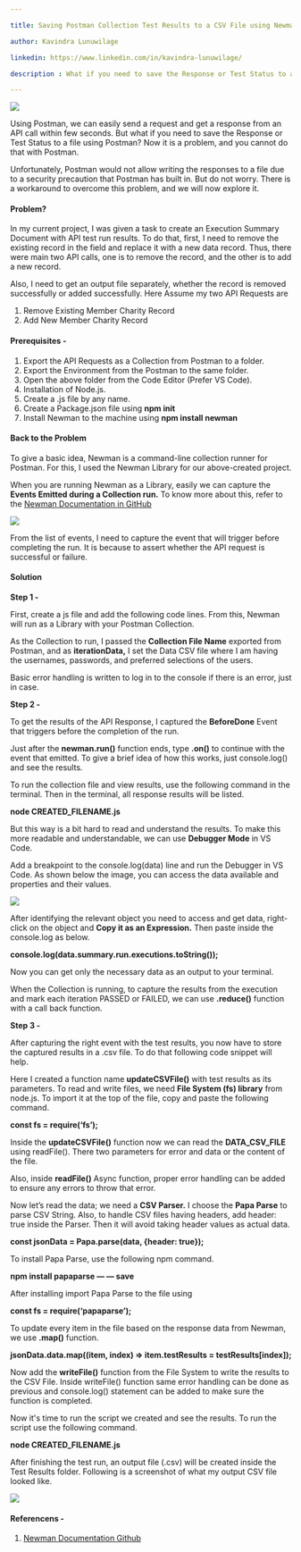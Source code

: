 ```yaml
---

title: Saving Postman Collection Test Results to a CSV File using Newman 

author: Kavindra Lunuwilage

linkedin: https://www.linkedin.com/in/kavindra-lunuwilage/

description : What if you need to save the Response or Test Status to a file using Postman? Now it is a problem, and you cannot do that with Postman. Unfortunately, Postman would not allow writing the responses to a file due to a security precaution that Postman has built in.But do not worry. There is a workaround to overcome this problem, and we will now explore it.

---
```


<img src="/img/kl_01_2021_06_25.png"/>

Using Postman, we can easily send a request and get a response from an API call within few seconds. But what if you need to save the Response or Test Status to a file using Postman? Now it is a problem, and you cannot do that with Postman.

Unfortunately, Postman would not allow writing the responses to a file due to a security precaution that Postman has built in. But do not worry. There is a workaround to overcome this problem, and we will now explore it.

#### **Problem?**

In my current project, I was given a task to create an Execution Summary Document with API test run results. To do that, first, I need to remove the existing record in the field and replace it with a new data record. Thus, there were main two API calls, one is to remove the record, and the other is to add a new record.

Also, I need to get an output file separately, whether the record is removed successfully or added successfully. Here Assume my two API Requests are

1. Remove Existing Member Charity Record
1. Add New Member Charity Record

#### **Prerequisites -**

1. Export the API Requests as a Collection from Postman to a folder.
1. Export the Environment from the Postman to the same folder.
1. Open the above folder from the Code Editor (Prefer VS Code).
1. Installation of Node.js.
1. Create a .js file by any name.
1. Create a Package.json file using **npm init**
1. Install Newman to the machine using **npm install newman**

#### **Back to the Problem**

To give a basic idea, Newman is a command-line collection runner for Postman. For this, I used the Newman Library for our above-created project.

When you are running Newman as a Library, easily we can capture the **Events Emitted during a Collection run.** To know more about this, refer to the [Newman Documentation in GitHub](https://github.com/postmanlabs/newman#newmanrunevents)

<img src="/img/kl_02_2021_06_25.png"/>

From the list of events, I need to capture the event that will trigger before completing the run. It is because to assert whether the API request is successful or failure.

#### **Solution**

**Step 1 -**

First, create a js file and add the following code lines. From this, Newman will run as a Library with your Postman Collection.

<script src="https://gist.github.com/kavioshanaiesecer/c6bb38cd0637d9c53fe3f3f13e6cc7be.js"></script>

As the Collection to run, I passed the **Collection File Name** exported from Postman, and as **iterationData,** I set the Data CSV file where I am having the usernames, passwords, and preferred selections of the users.

Basic error handling is written to log in to the console if there is an error, just in case.

**Step 2 -**

To get the results of the API Response, I captured the **BeforeDone** Event that triggers before the completion of the run.

Just after the **newman.run()** function ends, type **.on()** to continue with the event that emitted. To give a brief idea of how this works, just console.log() and see the results.

<script src="https://gist.github.com/kavioshanaiesecer/f9e3ff14d9bd9f19fdb59b11da323195.js"></script>

To run the collection file and view results, use the following command in the terminal. Then in the terminal, all response results will be listed.

**node CREATED_FILENAME.js**

But this way is a bit hard to read and understand the results. To make this more readable and understandable, we can use **Debugger Mode** in VS Code.

Add a breakpoint to the console.log(data) line and run the Debugger in VS Code. As shown below the image, you can access the data available and properties and their values.

<img src="/img/kl_03_2021_06_25.png"/>

After identifying the relevant object you need to access and get data, right-click on the object and **Copy it as an Expression.** Then paste inside the console.log as below.

**console.log(data.summary.run.executions.toString());**

Now you can get only the necessary data as an output to your terminal.


<script src="https://gist.github.com/kavioshanaiesecer/56d7f53fb772400edcb26d26fdcd0f83.js"></script>


When the Collection is running, to capture the results from the execution and mark each iteration PASSED or FAILED, we can use **.reduce()** function with a call back function.

**Step 3 -**

After capturing the right event with the test results, you now have to store the captured results in a .csv file. To do that following code snippet will help.

Here I created a function name **updateCSVFile()** with test results as its parameters. To read and write files, we need **File System (fs) library** from node.js. To import it at the top of the file, copy and paste the following command.

**const fs = require(‘fs’);**

Inside the **updateCSVFile()** function now we can read the **DATA_CSV_FILE** using readFile(). There two parameters for error and data or the content of the file.

Also, inside **readFile()** Async function, proper error handling can be added to ensure any errors to throw that error.

Now let’s read the data; we need a **CSV Parser.** I choose the **Papa Parse** to parse CSV String. Also, to handle CSV files having headers, add header: true inside the Parser. Then it will avoid taking header values as actual data.

**const jsonData = Papa.parse(data, {header: true});**

To install Papa Parse, use the following npm command.

**npm install papaparse — — save**

After installing import Papa Parse to the file using

**const fs = require(‘papaparse’);**

To update every item in the file based on the response data from Newman, we use **.map()** function.

**jsonData.data.map((item, index) => item.testResults = testResults[index]);**


<script src="https://gist.github.com/kavioshanaiesecer/5f3563c57a0ffc80158d77aa07289c84.js"></script>


Now add the **writeFile()** function from the File System to write the results to the CSV File. Inside writeFile() function same error handling can be done as previous and console.log() statement can be added to make sure the function is completed.

Now it's time to run the script we created and see the results. To run the script use the following command.

**node CREATED_FILENAME.js**

After finishing the test run, an output file (.csv) will be created inside the Test Results folder. Following is a screenshot of what my output CSV file looked like.

<img src="/img/kl_04_2021_06_25.png"/>

#### **Referencens -**

1. [Newman Documentation Github](https://github.com/postmanlabs/newman)
